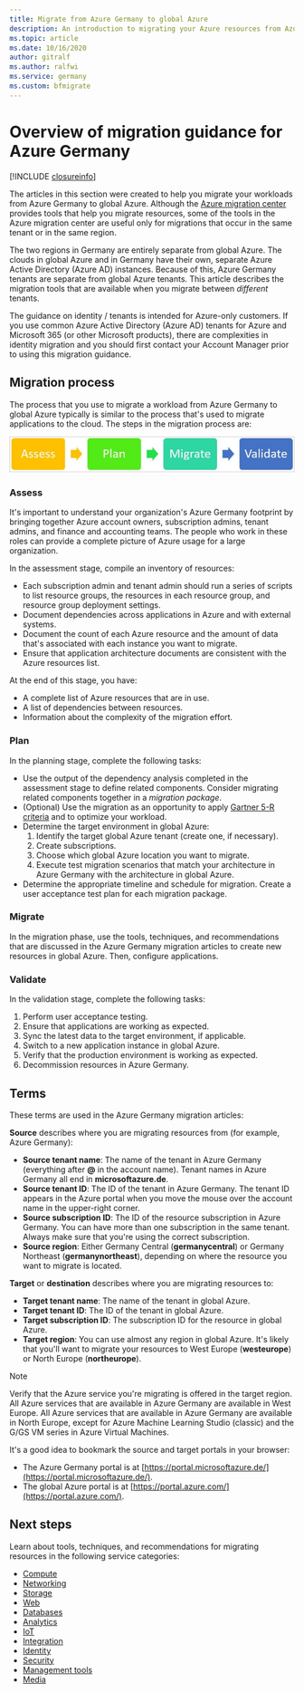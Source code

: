 ```yaml
---
title: Migrate from Azure Germany to global Azure
description: An introduction to migrating your Azure resources from Azure Germany to global Azure.
ms.topic: article
ms.date: 10/16/2020
author: gitralf
ms.author: ralfwi 
ms.service: germany
ms.custom: bfmigrate
---
```


# Overview of migration guidance for Azure Germany

[!INCLUDE [closureinfo](../../includes/germany-closure-info.md)]

The articles in this section were created to help you migrate your workloads from Azure Germany to global Azure. Although the [Azure migration center](https://azure.microsoft.com/migration/) provides tools that help you migrate resources, some of the tools in the Azure migration center are useful only for migrations that occur in the same tenant or in the same region.

The two regions in Germany are entirely separate from global Azure. The clouds in global Azure and in Germany have their own, separate Azure Active Directory (Azure AD) instances. Because of this, Azure Germany tenants are separate from global Azure tenants. This article describes the migration tools that are available when you migrate between *different* tenants.

The guidance on identity / tenants is intended for Azure-only customers. If you use common Azure Active Directory (Azure AD) tenants for Azure and Microsoft 365 (or other Microsoft products), there are complexities in identity migration and you should first contact your Account Manager prior to using this migration guidance.

## Migration process

The process that you use to migrate a workload from Azure Germany to global Azure typically is similar to the process that's used to migrate applications to the cloud. The steps in the migration process are:

![Image that shows the four steps in the migration process: Assess, Plan, Migrate, Validate](./media/germany-migration-main/migration-steps.png)

### Assess

It's important to understand your organization's Azure Germany footprint by bringing together Azure account owners, subscription admins, tenant admins, and finance and accounting teams. The people who work in these roles can provide a complete picture of Azure usage for a large organization.

In the assessment stage, compile an inventory of resources:
  - Each subscription admin and tenant admin should run a series of scripts to list resource groups, the resources in each resource group, and resource group deployment settings.
  - Document dependencies across applications in Azure and with external systems.
  - Document the count of each Azure resource and the amount of data that's associated with each instance you want to migrate.
  - Ensure that application architecture documents are consistent with the Azure resources list.

At the end of this stage, you have:

- A complete list of Azure resources that are in use.
- A list of dependencies between resources.
- Information about the complexity of the migration effort.

### Plan

In the planning stage, complete the following tasks:

- Use the output of the dependency analysis completed in the assessment stage to define related components. Consider migrating related components together in a *migration package*.
- (Optional) Use the migration as an opportunity to apply [Gartner 5-R criteria](https://www.gartner.com/en/documents/3873016/evaluation-criteria-for-cloud-management-platforms-and-t) and to optimize your workload.
- Determine the target environment in global Azure:
  1. Identify the target global Azure tenant (create one, if necessary).
  1. Create subscriptions.
  1. Choose which global Azure location you want to migrate.
  1. Execute test migration scenarios that match your architecture in Azure Germany with the architecture in global Azure.
- Determine the appropriate timeline and schedule for migration. Create a user acceptance test plan for each migration package.

### Migrate

In the migration phase, use the tools, techniques, and recommendations that are discussed in the Azure Germany migration articles to create new resources in global Azure. Then, configure applications.

### Validate

In the validation stage, complete the following tasks:

1. Perform user acceptance testing.
1. Ensure that applications are working as expected.
1. Sync the latest data to the target environment, if applicable.
1. Switch to a new application instance in global Azure.
1. Verify that the production environment is working as expected.
1. Decommission resources in Azure Germany.

## Terms

These terms are used in the Azure Germany migration articles:

**Source** describes where you are migrating resources from (for example, Azure Germany):

- **Source tenant name**: The name of the tenant in Azure Germany (everything after **\@** in the account name). Tenant names in Azure Germany all end in **microsoftazure.de**.
- **Source tenant ID**: The ID of the tenant in Azure Germany. The tenant ID appears in the Azure portal when you move the mouse over the account name in the upper-right corner.
- **Source subscription ID**: The ID of the resource subscription in Azure Germany. You can have more than one subscription in the same tenant. Always make sure that you're using the correct subscription.
- **Source region**: Either Germany Central (**germanycentral**) or Germany Northeast (**germanynortheast**), depending on where the resource you want to migrate is located.

**Target** or **destination** describes where you are migrating resources to:

- **Target tenant name**: The name of the tenant in global Azure.
- **Target tenant ID**: The ID of the tenant in global Azure.
- **Target subscription ID**: The subscription ID for the resource in global Azure.
- **Target region**: You can use almost any region in global Azure. It's likely that you'll want to migrate your resources to West Europe (**westeurope**) or North Europe (**northeurope**).

> [!NOTE]
> Verify that the Azure service you're migrating is offered in the target region. All Azure services that are available in Azure Germany are available in West Europe. All Azure services that are available in Azure Germany are available in North Europe, except for Azure Machine Learning Studio (classic) and the G/GS VM series in Azure Virtual Machines.

It's a good idea to bookmark the source and target portals in your browser:

- The Azure Germany portal is at [https://portal.microsoftazure.de/](https://portal.microsoftazure.de/).
- The global Azure portal is at [https://portal.azure.com/](https://portal.azure.com/).

## Next steps

Learn about tools, techniques, and recommendations for migrating resources in the following service categories:

- [Compute](./germany-migration-compute.md)
- [Networking](./germany-migration-networking.md)
- [Storage](./germany-migration-storage.md)
- [Web](./germany-migration-web.md)
- [Databases](./germany-migration-databases.md)
- [Analytics](./germany-migration-analytics.md)
- [IoT](./germany-migration-iot.md)
- [Integration](./germany-migration-integration.md)
- [Identity](./germany-migration-identity.md)
- [Security](./germany-migration-security.md)
- [Management tools](./germany-migration-management-tools.md)
- [Media](./germany-migration-media.md)
